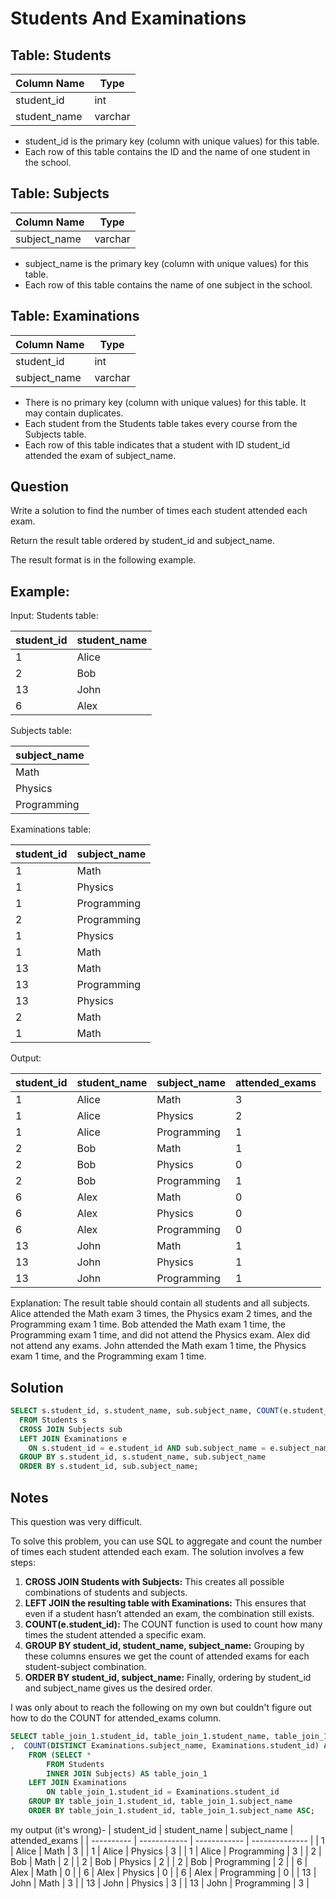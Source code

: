 # Students And Examinations

## Table: Students

| Column Name   | Type    |
| --- | --- |
| student_id    | int     |
| student_name  | varchar |

- student_id is the primary key (column with unique values) for this table.
- Each row of this table contains the ID and the name of one student in the school.
 

## Table: Subjects

| Column Name  | Type    |
| --- | --- |
| subject_name | varchar |

- subject_name is the primary key (column with unique values) for this table.
- Each row of this table contains the name of one subject in the school.
 

## Table: Examinations

| Column Name  | Type    |
| --- | --- |
| student_id   | int     |
| subject_name | varchar |

- There is no primary key (column with unique values) for this table. It may contain duplicates.
- Each student from the Students table takes every course from the Subjects table.
- Each row of this table indicates that a student with ID student_id attended the exam of subject_name.


## Question

Write a solution to find the number of times each student attended each exam.

Return the result table ordered by student_id and subject_name.

The result format is in the following example.

 

## Example:

Input: 
Students table:

| student_id | student_name |
| --- | --- |
| 1          | Alice        |
| 2          | Bob          |
| 13         | John         |
| 6          | Alex         |


Subjects table:

| subject_name |
| --- |
| Math         |
| Physics      |
| Programming  |


Examinations table:

| student_id | subject_name |
| --- | --- |
| 1          | Math         |
| 1          | Physics      |
| 1          | Programming  |
| 2          | Programming  |
| 1          | Physics      |
| 1          | Math         |
| 13         | Math         |
| 13         | Programming  |
| 13         | Physics      |
| 2          | Math         |
| 1          | Math         |


Output: 

| student_id | student_name | subject_name | attended_exams |
| --- | --- | --- | --- |
| 1          | Alice        | Math         | 3              |
| 1          | Alice        | Physics      | 2              |
| 1          | Alice        | Programming  | 1              |
| 2          | Bob          | Math         | 1              |
| 2          | Bob          | Physics      | 0              |
| 2          | Bob          | Programming  | 1              |
| 6          | Alex         | Math         | 0              |
| 6          | Alex         | Physics      | 0              |
| 6          | Alex         | Programming  | 0              |
| 13         | John         | Math         | 1              |
| 13         | John         | Physics      | 1              |
| 13         | John         | Programming  | 1              |


Explanation: 
The result table should contain all students and all subjects.
Alice attended the Math exam 3 times, the Physics exam 2 times, and the Programming exam 1 time.
Bob attended the Math exam 1 time, the Programming exam 1 time, and did not attend the Physics exam.
Alex did not attend any exams.
John attended the Math exam 1 time, the Physics exam 1 time, and the Programming exam 1 time.

## Solution
```sql
SELECT s.student_id, s.student_name, sub.subject_name, COUNT(e.student_id) AS attended_exams
  FROM Students s
  CROSS JOIN Subjects sub
  LEFT JOIN Examinations e
    ON s.student_id = e.student_id AND sub.subject_name = e.subject_name
  GROUP BY s.student_id, s.student_name, sub.subject_name
  ORDER BY s.student_id, sub.subject_name;
```

## Notes

This question was very difficult.

To solve this problem, you can use SQL to aggregate and count the number of times each student attended each exam. The solution involves a few steps:
1. **CROSS JOIN Students with Subjects:** This creates all possible combinations of students and subjects.
2. **LEFT JOIN the resulting table with Examinations:** This ensures that even if a student hasn’t attended an exam, the combination still exists.
3. **COUNT(e.student_id):** The COUNT function is used to count how many times the student attended a specific exam.
4. **GROUP BY student_id, student_name, subject_name:** Grouping by these columns ensures we get the count of attended exams for each student-subject combination.
5. **ORDER BY student_id, subject_name:** Finally, ordering by student_id and subject_name gives us the desired order.

I was only about to reach the following on my own but couldn't figure out how to do the COUNT for attended_exams column.

```sql
SELECT table_join_1.student_id, table_join_1.student_name, table_join_1.subject_name
,  COUNT(DISTINCT Examinations.subject_name, Examinations.student_id) AS attended_exams
    FROM (SELECT *
        FROM Students
        INNER JOIN Subjects) AS table_join_1
    LEFT JOIN Examinations
        ON table_join_1.student_id = Examinations.student_id
    GROUP BY table_join_1.student_id, table_join_1.subject_name
    ORDER BY table_join_1.student_id, table_join_1.subject_name ASC;
```
my output (it's wrong)- 
| student_id | student_name | subject_name | attended_exams |
| ---------- | ------------ | ------------ | -------------- |
| 1          | Alice        | Math         | 3              |
| 1          | Alice        | Physics      | 3              |
| 1          | Alice        | Programming  | 3              |
| 2          | Bob          | Math         | 2              |
| 2          | Bob          | Physics      | 2              |
| 2          | Bob          | Programming  | 2              |
| 6          | Alex         | Math         | 0              |
| 6          | Alex         | Physics      | 0              |
| 6          | Alex         | Programming  | 0              |
| 13         | John         | Math         | 3              |
| 13         | John         | Physics      | 3              |
| 13         | John         | Programming  | 3              |

